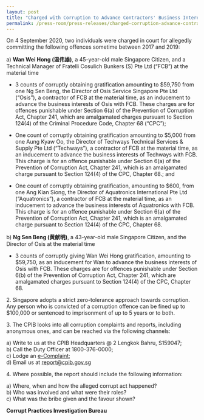 ```yaml
---
layout: post
title: "Charged with Corruption to Advance Contractors' Business Interests"
permalink: /press-room/press-releases/charged-corruption-advance-contractors-business-interests/
---
```

On 4 September 2020, two individuals were charged in court for allegedly committing the following offences sometime between 2017 and 2019:

a) **Wan Wei Hong (温伟雄)**, a 45-year-old male Singapore Citizen, and a Technical Manager of Fratelli Cosulich Bunkers (S) Pte Ltd (“FCB”) at the material time

* 3 counts of corruptly obtaining gratification amounting to $59,750 from one Ng Sen Beng, the Director of Osis Service Singapore Pte Ltd (“Osis”), a contractor of FCB at the material time, as an inducement to advance the business interests of Osis with FCB. These charges are for offences punishable under Section 6(a) of the Prevention of Corruption Act, Chapter 241, which are amalgamated charges pursuant to Section 124(4) of the Criminal Procedure Code, Chapter 68 (“CPC”);
 
* One count of corruptly obtaining gratification amounting to $5,000 from one Aung Kyaw Oo, the Director of Techways Technical Services & Supply Pte Ltd (“Techways”), a contractor of FCB at the material time, as an inducement to advance the business interests of Techways with FCB. This charge is for an offence punishable under Section 6(a) of the Prevention of Corruption Act, Chapter 241, which is an amalgamated charge pursuant to Section 124(4) of the CPC, Chapter 68.; and
 
* One count of corruptly obtaining gratification, amounting to $600, from one Ang Kian Siong, the Director of Aquatronics International Pte Ltd (“Aquatronics”), a contractor of FCB at the material time, as an inducement to advance the business interests of Aquatronics with FCB. This charge is for an offence punishable under Section 6(a) of the Prevention of Corruption Act, Chapter 241, which is an amalgamated charge pursuant to Section 124(4) of the CPC, Chapter 68.

b) **Ng Sen Beng (黄献明)**, a 43-year-old male Singapore Citizen, and the Director of Osis at the material time

* 3 counts of corruptly giving Wan Wei Hong gratification, amounting to $59,750, as an inducement for Wan to advance the business interests of Osis with FCB. These charges are for offences punishable under Section 6(b) of the Prevention of Corruption Act, Chapter 241, which are amalgamated charges pursuant to Section 124(4) of the CPC, Chapter 68.

2\.      Singapore adopts a strict zero-tolerance approach towards corruption. Any person who is convicted of a corruption offence can be fined up to $100,000 or sentenced to imprisonment of up to 5 years or to both.

3\.      The CPIB looks into all corruption complaints and reports, including anonymous ones, and can be reached via the following channels:
 
a) Write to us at the CPIB Headquarters @ 2 Lengkok Bahru, S159047;<br />
b) Call the Duty Officer at 1800-376-0000;<br />
c) Lodge an [e-Complaint](/e-services/e-complaint-for-corrupt-conduct);<br>
d) Email us at <a class="spamspan" href="mailto:report@cpib.gov.sg">report@cpib.gov.sg</a>

4\.        Where possible, the report should include the following information:

a) Where, when and how the alleged corrupt act happened?<br />
b) Who was involved and what were their roles?<br />
c) What was the bribe given and the favour shown?

**Corrupt Practices Investigation Bureau**

